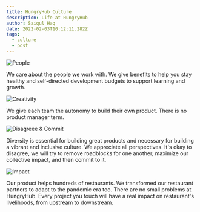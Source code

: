 ```yaml
---
title: HungryHub Culture
description: Life at HungryHub
author: Saiqul Haq
date: 2022-02-03T10:12:11.282Z
tags:
  - culture
  - post
---
```

![People](/static/img/people.jpg "We care about the people we work with")

We care about the people we work with. We give benefits to help you stay healthy and self-directed development budgets to support learning and growth.

![Creativity](/static/img/screen-shot-2022-02-03-at-17.34.25.png "Autonomy ")

We give each team the autonomy to build their own product. There is no product manager term.

![Disagreee & Commit](https://images.unsplash.com/photo-1565689157206-0fddef7589a2?ixlib=rb-1.2.1&ixid=MnwxMjA3fDB8MHxwaG90by1wYWdlfHx8fGVufDB8fHx8 "Disagreee & Commit")

Diversity is essential for building great products and necessary for building a vibrant and inclusive culture. We appreciate all perspectives. It's okay to disagree, we will try to remove roadblocks for one another, maximize our collective impact, and then commit to it.

![Impact](https://images.unsplash.com/photo-1535231540604-72e8fbaf8cdb?ixlib=rb-1.2.1&ixid=MnwxMjA3fDB8MHxwaG90by1wYWdlfHx8fGVufDB8fHx8 "Impact")

Our product helps hundreds of restaurants. We transformed our restaurant partners to adapt to the pandemic era too. There are no small problems at HungryHub. Every project you touch will have a real impact on restaurant's livelihoods, from upstream to downstream.